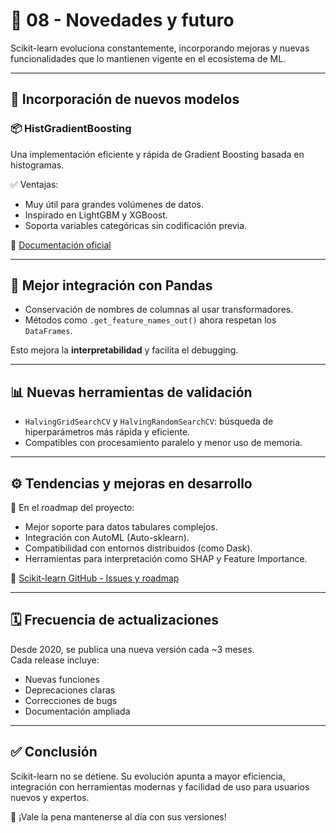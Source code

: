 # 🔮 08 - Novedades y futuro

Scikit-learn evoluciona constantemente, incorporando mejoras y nuevas funcionalidades que lo mantienen vigente en el ecosistema de ML.

---

## 🚀 Incorporación de nuevos modelos

### 📦 HistGradientBoosting
Una implementación eficiente y rápida de Gradient Boosting basada en histogramas.

✅ Ventajas:
- Muy útil para grandes volúmenes de datos.
- Inspirado en LightGBM y XGBoost.
- Soporta variables categóricas sin codificación previa.

🔗 [Documentación oficial](https://scikit-learn.org/stable/modules/ensemble.html#histogram-based-gradient-boosting)

---

## 🧠 Mejor integración con Pandas

- Conservación de nombres de columnas al usar transformadores.
- Métodos como `.get_feature_names_out()` ahora respetan los `DataFrames`.

Esto mejora la **interpretabilidad** y facilita el debugging.

---

## 📊 Nuevas herramientas de validación

- `HalvingGridSearchCV` y `HalvingRandomSearchCV`: búsqueda de hiperparámetros más rápida y eficiente.
- Compatibles con procesamiento paralelo y menor uso de memoria.

---

## ⚙️ Tendencias y mejoras en desarrollo

🔧 En el roadmap del proyecto:

- Mejor soporte para datos tabulares complejos.
- Integración con AutoML (Auto-sklearn).
- Compatibilidad con entornos distribuidos (como Dask).
- Herramientas para interpretación como SHAP y Feature Importance.

🔗 [Scikit-learn GitHub - Issues y roadmap](https://github.com/scikit-learn/scikit-learn/issues)

---

## 🗓️ Frecuencia de actualizaciones

Desde 2020, se publica una nueva versión cada ~3 meses.  
Cada release incluye:

- Nuevas funciones
- Deprecaciones claras
- Correcciones de bugs
- Documentación ampliada

---

## ✅ Conclusión

Scikit-learn no se detiene. Su evolución apunta a mayor eficiencia, integración con herramientas modernas y facilidad de uso para usuarios nuevos y expertos.

📌 ¡Vale la pena mantenerse al día con sus versiones!
